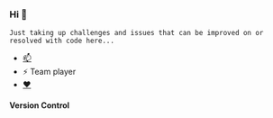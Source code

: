 ### Hi 👋
```
Just taking up challenges and issues that can be improved on or resolved with code here...
```

- [📫](https://t.me/bobbyabuchi)
- ⚡ Team player
- [❤️](https://www.instagram.com/alwaz_dazzlingstar/)

#### Version Control
